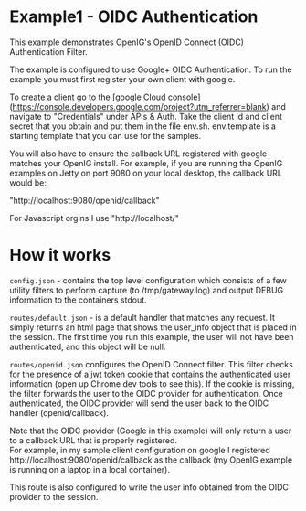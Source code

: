 Example1 - OIDC Authentication
===============================


This example demonstrates OpenIG's OpenID Connect (OIDC) Authentication Filter.


The example is configured to use Google+ OIDC Authentication. To run the example you must first register your own client
with google. 

To create a client go to the [google Cloud console]
(https://console.developers.google.com/project?utm_referrer=blank) and 
navigate to "Credentials" under APIs & Auth.  Take the client id and client secret that you obtain 
and put them in the file env.sh. env.template is a starting template that you can use for the samples.

You will also have to ensure the callback URL registered with google matches your OpenIG install. For example, if you are 
running the OpenIG examples on Jetty on port 9080 on your local desktop, the callback URL would be:

"http://localhost:9080/openid/callback"

For Javascript orgins I use "http://localhost/"



# How it works 

```config.json```  - contains the top level configuration which consists of a few utility filters to 
perform capture (to /tmp/gateway.log) and output DEBUG information to the containers stdout. 

```routes/default.json```  - is a default handler that matches any request. It simply returns an
html page that shows the user_info object that is placed in the session. The first time
you run this example, the user will not have been authenticated, and this object will be null. 

```routes/openid.json```  configures the OpenID Connect filter. This filter checks for the presence of
a jwt token cookie that contains the authenticated user information 
(open up Chrome dev tools to see this). If the cookie is missing, the filter 
forwards the user to the OIDC provider for authentication. Once authenticated, the OIDC provider will
send the user back to the OIDC handler (openid/callback). 

Note that the OIDC provider
(Google in this example) will only return a user to a callback URL that is properly registered.  
For example, in my sample client configuration on google I registered http://localhost:9080/openid/callback
as the callback (my OpenIG example is running on a laptop in a local container). 

This route is also configured to write the user info obtained from the OIDC provider to the session. 


